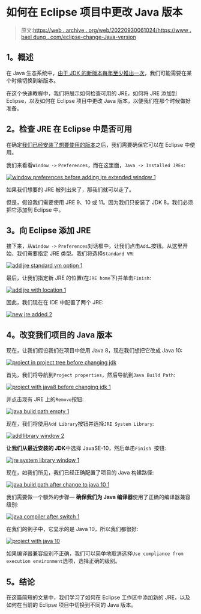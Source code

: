 # 如何在 Eclipse 项目中更改 Java 版本

> 原文:[https://web . archive . org/web/20220930061024/https://www . bael dung . com/eclipse-change-Java-version](https://web.archive.org/web/20220930061024/https://www.baeldung.com/eclipse-change-java-version)

## **1。概述**

在 Java 生态系统中，[由于 JDK 的新版本每年至少推出一次](/web/20221020020834/https://www.baeldung.com/oracle-jdk-vs-openjdk)，我们可能需要在某个时候切换到新版本。

在这个快速教程中，我们将展示如何检查可用的 JRE，如何将 JRE 添加到 Eclipse，以及如何在 Eclipse 项目中更改 Java 版本，以便我们在那个时候做好准备。

## **2。检查 JRE 在 Eclipse 中是否可用**

在确定[我们已经安装了想要使用的版本](/web/20221020020834/https://www.baeldung.com/java-check-is-installed)之后，我们需要确保它可以在 Eclipse 中使用。

我们来看看`Window ->` `Preferences`，而在这里面，`Java -> Installed JREs`:

[![window preferences before adding jre extended window 1](../Images/ca7bec7a3f6d0f05e69609c891dcffb4.png)](/web/20221020020834/https://www.baeldung.com/wp-content/uploads/2019/02/window-preferences-before-adding-jre-extended-window-1.png)

如果我们想要的 JRE 被列出来了，那我们就可以走了。

但是，假设我们需要使用 JRE 9、10 或 11。因为我们只安装了 JDK 8，我们必须把它添加到 Eclipse 中。

## **3。向 Eclipse 添加 JRE**

接下来，从`Window ->` `Preferences`对话框中，让我们点击`Add…`按钮。从这里开始，我们需要指定 JRE 类型。我们将选择`Standard VM`:

[![add jre standard vm option 1](../Images/a2cec45bffbddad34dae94d2ca41e9e5.png)](/web/20221020020834/https://www.baeldung.com/wp-content/uploads/2019/02/add-jre-standard-vm-option-1.png)

最后，让我们指定新 JRE 的位置(在`JRE home`下)并单击`Finish`:

[![add jre with location 1](../Images/aaad49b0cdbf17501ac49dc9cf66a570.png)](/web/20221020020834/https://www.baeldung.com/wp-content/uploads/2019/02/add-jre-with-location-1.png)

因此，我们现在在 IDE 中配置了两个 JRE:

[![new jre added 2](../Images/0805332da3db771b1a9b1b251349590a.png)](/web/20221020020834/https://www.baeldung.com/wp-content/uploads/2019/02/new-jre-added-2.png)

## **4。改变我们项目的 Java 版本**

现在，让我们假设我们在项目中使用 Java 8，现在我们想把它改成 Java 10:

[![project in project tree before changing jdk](../Images/90797faaf16d12df2978ed65a09336bd.png)](/web/20221020020834/https://www.baeldung.com/wp-content/uploads/2019/02/project-in-project-tree-before-changing-jdk.png)

首先，我们将导航到`Project properties`，然后导航到`Java Build Path`:

[![project with java8 before changing jdk 1](../Images/091e2d456ccabe0820d04eded483d2dd.png)](/web/20221020020834/https://www.baeldung.com/wp-content/uploads/2019/02/project-with-java8-before-changing-jdk-1.png)

并点击现有 JRE 上的`Remove`按钮:

[![java build path empty 1](../Images/4e5dbc3a4d3159b02d0b44ad05469399.png)](/web/20221020020834/https://www.baeldung.com/wp-content/uploads/2019/02/java-build-path-empty-1.png)

现在，我们将使用`Add Library`按钮并选择`JRE System Library`:

[![add library window 2](../Images/a91d1c059e0d4305bb3183490f79d17e.png)](/web/20221020020834/https://www.baeldung.com/wp-content/uploads/2019/02/add-library-window-2.png)

**让我们从最近安装的 JDK**中选择 JavaSE-10，然后单击`Finish `按钮:

[![jre system library window 1](../Images/d22af205717b37ca2e7780292d87847b.png)](/web/20221020020834/https://www.baeldung.com/wp-content/uploads/2019/02/jre-system-library-window-1.png)

现在，如我们所见，我们已经正确配置了项目的 Java 构建路径:

[![java build path after change to java 10 1](../Images/e0dffb447e51a996b8e4e8e6ab3d85c6.png)](/web/20221020020834/https://www.baeldung.com/wp-content/uploads/2019/02/java-build-path-after-change-to-java-10-1.png)

我们需要做一个额外的步骤— **确保我们为 Java 编译器**使用了正确的编译器兼容级别:

[![java compiler after switch 1](../Images/617d4712a640df268c4a5242014aa2e0.png)](/web/20221020020834/https://www.baeldung.com/wp-content/uploads/2019/02/java-compiler-after-switch-1.png)

在我们的例子中，它显示的是 Java 10，所以我们都很好:

[![project with java 10](../Images/c829d558c24b000e58626931550c66c5.png)](/web/20221020020834/https://www.baeldung.com/wp-content/uploads/2019/02/project-with-java-10.png)

如果编译器兼容级别不正确，我们可以简单地取消选择`Use compliance from execution environment`选项，选择正确的级别。

## **5。结论**

在这篇简短的文章中，我们学习了如何在 Eclipse 工作区中添加新的 JRE，以及如何在当前的 Eclipse 项目中切换到不同的 Java 版本。